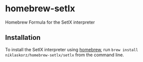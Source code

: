 # homebrew-setlx
Homebrew Formula for the SetlX interpreter

## Installation

To install the SetlX interpreter using [homebrew](http://brew.sh), run `brew install niklaskorz/homebrew-setlx/setlx` from the command line.
